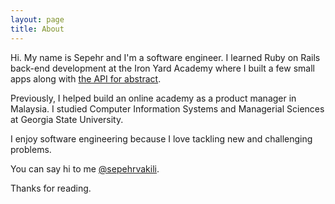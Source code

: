 ```yaml
---
layout: page
title: About
---
```


Hi. My name is Sepehr and I'm a software engineer. I learned Ruby on Rails back-end development at the Iron Yard Academy where I built a few small apps along with [the API for abstract](https://github.com/sepehrvakili/abstract-be).

Previously, I helped build an online academy as a product manager in Malaysia. I studied Computer Information Systems and Managerial Sciences at Georgia State University.

I enjoy software engineering because I love tackling new and challenging problems. 

You can say hi to me [@sepehrvakili](https://twitter.com/sepehrvakili).

Thanks for reading. 
